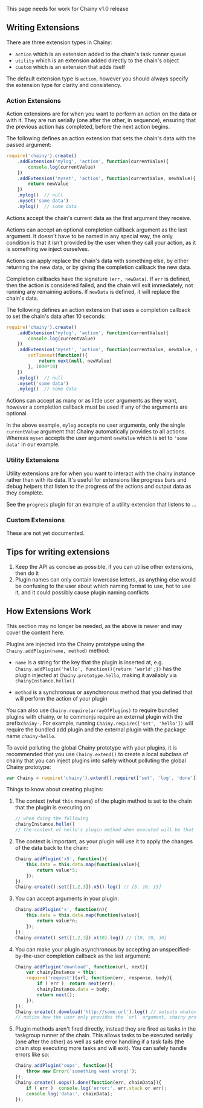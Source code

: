 This page needs for work for Chainy v1.0 release

## Writing Extensions

There are three extension types in Chainy:

- `action`  which is an extension added to the chain's task runner queue
- `utility` which is an extension added directly to the chain's object
- `custom`  which is an extension that adds itself

The default extension type is `action`, however you should always specify the extension type for clarity and consistency.


### Action Extensions

Action extensions are for when you want to perform an action on the data or with it. They are run serially (one after the other, in sequence), ensuring that the previous action has completed, before the next action begins.

The following defines an action extension that sets the chain's data with the passed argument:

``` javascript
require('chainy').create()
	.addExtension('mylog', 'action', function(currentValue){
		console.log(currentValue)
	})
	.addExtension('myset', 'action', function(currentValue, newValue){
		return newValue
	})
	.mylog()  // null
	.myset('some data')
	.mylog()  // some data
```

Actions accept the chain's current data as the first argument they receive.

Actions can accept an optional completion callback argument as the last argument. It doesn't have to be named in any special way, the only condition is that it isn't provided by the user when they call your action, as it is something we inject ourselves.

Actions can apply replace the chain's data with something else, by either returning the new data, or by giving the completion callback the new data.

Completion callbacks have the signature `(err, newData)`. If `err` is defined, then the action is considered failed, and the chain will exit immediately, not running any remaining actions. If `newData` is defined, it will replace the chain's data.

The following defines an action extension that uses a completion callback to set the chain's data after 10 seconds:

``` javascript
require('chainy').create()
	.addExtension('mylog', 'action', function(currentValue){
		console.log(currentValue)
	})
	.addExtension('myset', 'action', function(currentValue, newValue, next){
		setTimeout(function(){
			return next(null, newValue)
		}, 1000*10)
	})
	.mylog()  // null
	.myset('some data')
	.mylog()  // some data
```

Actions can accept as many or as little user arguments as they want, however a completion callback must be used if any of the arguments are optional.

In the above example, `mylog` accepts no user arguments, only the single `currentValue` argument that Chainy automatically provides to all actions. Whereas `myset` accepts the user argument `newValue` which is set to `'some data'` in our example.



### Utility Extensions

Utility extensions are for when you want to interact with the chainy instance rather than with its data. It's useful for extensions like progress bars and debug helpers that listen to the progress of the actions and output data as they complete.

See the `progress` plugin for an example of a utility extension that listens to ...


### Custom Extensions

These are not yet documented.



## Tips for writing extensions

1. Keep the API as concise as possible, if you can utilise other extensions, then do it
1. Plugin names can only contain lowercase letters, as anything else would be confusing to the user about which naming format to use, hot to use it, and it could possibly cause plugin naming conflicts


## How Extensions Work

This section may no longer be needed, as the above is newer and may cover the content here.


Plugins are injected into the Chainy prototype using the `Chainy.addPlugin(name, method)` method:

- `name` is a string for the key that the plugin is inserted at, e.g. `Chainy.addPlugin('hello', function(){return 'world';})` has the plugin injected at `Chainy.prototype.hello`, making it availably via `chainyInstance.hello()`

- `method` is a synchronous or asynchronous method that you defined that will perform the action of your plugin


You can also use `Chainy.require(arrayOfPlugins)` to require bundled plugins with chainy, or to commonjs require an external plugin with the prefix`chainy-`. For example, running `Chainy.require(['set', 'hello'])` will require the bundled add plugin and the external plugin with the package name `chainy-hello`.


To avoid polluting the global Chainy prototype with your plugins, it is recommended that you use `Chainy.extend()` to create a local subclass of chainy that you can inject plugins into safely without polluting the global Chainy prototype:

``` javascript
var Chainy = require('chainy').extend().require(['set', 'log', 'done']);
```


Things to know about creating plugins:

1. The context (what `this` means) of the plugin method is set to the chain that the plugin is executing on:

	``` javascript
	// when doing the following
	chainyInstance.hello()
	// the context of hello's plugin method when executed will be that of `chainyInstance`
	```

2. The context is important, as your plugin will use it to apply the changes of the data back to the chain:

	``` javascript
	Chainy.addPlugin('x5', function(){
		this.data = this.data.map(function(value){
			return value*5;
		});
	});
	Chainy.create().set([1,2,3]).x5().log() // [5, 10, 15]
	```

3. You can accept arguments in your plugin:

	``` javascript
	Chainy.addPlugin('x', function(n){
		this.data = this.data.map(function(value){
			return value*n;
		});
	});
	Chainy.create().set([1,2,3]).x(10).log() // [10, 20, 30]
	```

4. You can make your plugin asynchronous by accepting an unspecified-by-the-user completion callback as the last argument:

	``` javascript
	Chainy.addPlugin('download', function(url, next){
		var chainyInstance = this;
		require('request')(url, function(err, response, body){
			if ( err )  return next(err);
			chainyInstance.data = body;
			return next();
		});
	});
	Chainy.create().download('http://some.url').log() // outputs whatever http://some.url pointed to
	// notice how the user only provides the `url` argument, chainy provides the `next` argument
	```

5. Plugin methods aren't fired directly, instead they are fired as tasks in the taskgroup runner of the chain. This allows tasks to be executed serially (one after the other) as well as safe error handling if a task fails (the chain stop executing more tasks and will exit). You can safely handle errors like so:

	``` javascript
	Chainy.addPlugin('oops', function(){
		throw new Error('something went wrong!');
	});
	Chainy.create().oops().done(function(err, chainData}){
		if ( err )  console.log('error:', err.stack or err);
		console.log('data:', chainData);
	});
	```